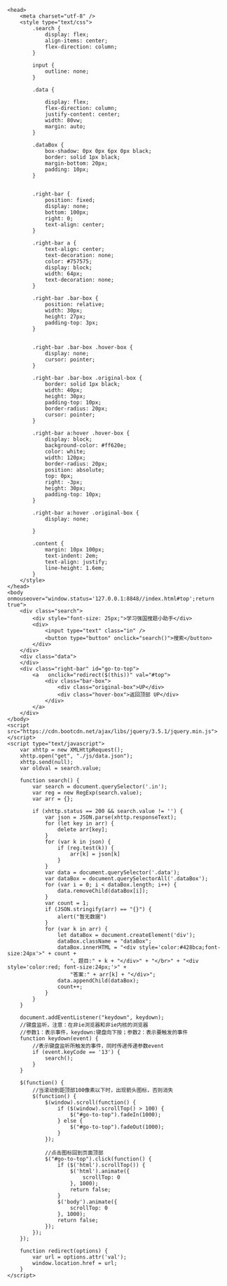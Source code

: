 <html>
	
	
	<head>
		<meta charset="utf-8" />	
		<style type="text/css">
			.search {
				display: flex;
				align-items: center;
				flex-direction: column;
			}

			input {
				outline: none;
			}

			.data {

				display: flex;
				flex-direction: column;
				justify-content: center;
				width: 80vw;
				margin: auto;
			}

			.dataBox {
				box-shadow: 0px 0px 6px 0px black;
				border: solid 1px black;
				margin-bottom: 20px;
				padding: 10px;
			}


			.right-bar {
				position: fixed;
				display: none;
				bottom: 100px;
				right: 0;
				text-align: center;
			}

			.right-bar a {
				text-align: center;
				text-decoration: none;
				color: #757575;
				display: block;
				width: 64px;
				text-decoration: none;
			}

			.right-bar .bar-box {
				position: relative;
				width: 30px;
				height: 27px;
				padding-top: 3px;
			}


			.right-bar .bar-box .hover-box {
				display: none;
				cursor: pointer;
			}

			.right-bar .bar-box .original-box {
				border: solid 1px black;
				width: 40px;
				height: 30px;
				padding-top: 10px;
				border-radius: 20px;
				cursor: pointer;
			}

			.right-bar a:hover .hover-box {
				display: block;
				background-color: #ff620e;
				color: white;
				width: 120px;
				border-radius: 20px;
				position: absolute;
				top: 0px;
				right: -3px;
				height: 30px;
				padding-top: 10px;
			}

			.right-bar a:hover .original-box {
				display: none;

			}

			.content {
				margin: 10px 100px;
				text-indent: 2em;
				text-align: justify;
				line-height: 1.6em;
			}
		</style>
	</head>
	<body οnmοuseοver="window.status='127.0.0.1:8848//index.html#top';return true">
		<div class="search">
			<div style="font-size: 25px;">学习强国搜题小助手</div>
			<div>
				<input type="text" class="in" />
				<button type="button" onclick="search()">搜索</button>
			</div>
		</div>
		<div class="data">
		</div>
		<div class="right-bar" id="go-to-top">
			<a   οnclick="redirect($(this))" val="#top">
				<div class="bar-box">
					<div class="original-box">UP</div>
					<div class="hover-box">返回顶部 UP</div>
				</div>
			</a>
		</div>
	</body>
	<script src="https://cdn.bootcdn.net/ajax/libs/jquery/3.5.1/jquery.min.js"></script>
	<script type="text/javascript">
		var xhttp = new XMLHttpRequest();
		xhttp.open("get", "./js/data.json");
		xhttp.send(null);
		var oldval = search.value;

		function search() {
			var search = document.querySelector('.in');
			var reg = new RegExp(search.value);
			var arr = {};

			if (xhttp.status == 200 && search.value != '') {
				var json = JSON.parse(xhttp.responseText);
				for (let key in arr) {
					delete arr[key];
				}
				for (var k in json) {
					if (reg.test(k)) {
						arr[k] = json[k]
					}
				}
				var data = document.querySelector('.data');
				var dataBox = document.querySelectorAll('.dataBox');
				for (var i = 0; i < dataBox.length; i++) {
					data.removeChild(dataBox[i]);
				}
				var count = 1;
				if (JSON.stringify(arr) == "{}") {
					alert("暂无数据")
				}
				for (var k in arr) {
					let dataBox = document.createElement('div');
					dataBox.className = "dataBox";
					dataBox.innerHTML = "<div style='color:#428bca;font-size:24px'>" + count +
						"、题目:" + k + "</div>" + "</br>" + "<div style='color:red; font-size:24px;'>" +
						"答案:" + arr[k] + "</div>";
					data.appendChild(dataBox);
					count++;
				}
			}
		}

		document.addEventListener("keydown", keydown);
		//键盘监听，注意：在非ie浏览器和非ie内核的浏览器
		//参数1：表示事件，keydown:键盘向下按；参数2：表示要触发的事件
		function keydown(event) {
			//表示键盘监听所触发的事件，同时传递传递参数event
			if (event.keyCode == '13') {
				search();
			}
		}

		$(function() {
			//当滚动到距顶部100像素以下时，出现箭头图标，否则消失
			$(function() {
				$(window).scroll(function() {
					if ($(window).scrollTop() > 100) {
						$("#go-to-top").fadeIn(1000);
					} else {
						$("#go-to-top").fadeOut(1000);
					}
				});

				//点击图标回到页面顶部
				$("#go-to-top").click(function() {
					if ($('html').scrollTop()) {
						$('html').animate({
							scrollTop: 0
						}, 1000);
						return false;
					}
					$('body').animate({
						scrollTop: 0
					}, 1000);
					return false;
				});
			});
		});

		function redirect(options) {
			var url = options.attr('val');
			window.location.href = url;
		}
	</script>
</html>
